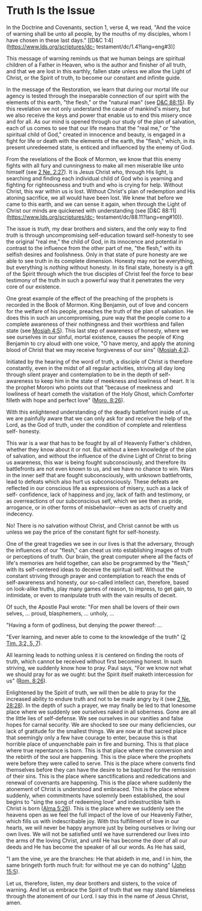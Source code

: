 # Truth Is the Issue

In the Doctrine and Covenants, section 1, verse 4, we read, "And the voice of
warning shall be unto all people, by the mouths of my disciples, whom I have
chosen in these last days." [[D&amp;C 1:4](https://www.lds.org/scriptures/dc-
testament/dc/1.4?lang=eng#3)]

This message of warning reminds us that we human beings are spiritual children
of a Father in Heaven, who is the author and finisher of all truth, and that
we are lost in this earthly, fallen state unless we allow the Light of Christ,
or the Spirit of truth, to become our constant and infinite guide.

In the message of the Restoration, we learn that during our mortal life our
agency is tested through the inseparable connection of our spirit with the
elements of this earth, "the flesh," or the "natural man" (see [D&amp;C
88:15](https://www.lds.org/scriptures/dc-testament/dc/88.15?lang=eng#14)). By
this revelation we not only understand the cause of mankind's misery, but we
also receive the keys and power that enable us to end this misery once and for
all. As our mind is opened through our study of the plan of salvation, each of
us comes to see that our life means that the "real me," or "the spiritual
child of God," created in innocence and beauty, is engaged in a fight for life
or death with the elements of the earth, the "flesh," which, in its present
unredeemed state, is enticed and influenced by the enemy of God.

From the revelations of the Book of Mormon, we know that this enemy fights
with all fury and cunningness to make all men miserable like unto himself (see
[2 Ne. 2:27](https://www.lds.org/scriptures/bofm/2-ne/2.27?lang=eng#26)). It
is Jesus Christ who, through His light, is searching and finding each
individual child of God who is yearning and fighting for righteousness and
truth and who is crying for help. Without Christ, this war within us is lost.
Without Christ's plan of redemption and His atoning sacrifice, we all would
have been lost. We knew that before we came to this earth, and we can sense it
again, when through the Light of Christ our minds are quickened with
understanding (see [D&amp;C 88:11](https://www.lds.org/scriptures/dc-
testament/dc/88.11?lang=eng#10)).

The issue is _truth,_ my dear brothers and sisters, and the only way to find
_truth_ is through uncompromising self-education toward self-honesty to see
the original "real me," the child of God, in its innocence and potential in
contrast to the influence from the other part of me, "the flesh," with its
selfish desires and foolishness. Only in that state of pure honesty are we
able to see truth in its complete dimension. Honesty may not be everything,
but everything is _nothing_ without honesty. In its final state, honesty is a
gift of the Spirit through which the true disciples of Christ feel the force
to bear testimony of the truth in such a powerful way that it penetrates the
very core of our existence.

One great example of the effect of the preaching of the prophets is recorded
in the Book of Mormon. King Benjamin, out of love and concern for the welfare
of his people, preaches the truth of the plan of salvation. He does this in
such an uncompromising, pure way that the people come to a complete awareness
of their nothingness and their worthless and fallen state (see [Mosiah
4:5](https://www.lds.org/scriptures/bofm/mosiah/4.5?lang=eng#4)). This last
step of awareness of honesty, where we see ourselves in our sinful, mortal
existence, causes the people of King Benjamin to cry aloud with one voice, "O
have mercy, and apply the atoning blood of Christ that we may receive
forgiveness of our sins" ([Mosiah
4:2](https://www.lds.org/scriptures/bofm/mosiah/4.2?lang=eng#1)).

Initiated by the hearing of the word of truth, a disciple of Christ is
therefore constantly, even in the midst of all regular activities, striving
all day long through silent prayer and contemplation to be in the depth of
self-awareness to keep him in the state of meekness and lowliness of heart. It
is the prophet Moroni who points out that "because of meekness and lowliness
of heart cometh the visitation of the Holy Ghost, which Comforter filleth with
hope and perfect love" ([Moro.
8:26](https://www.lds.org/scriptures/bofm/moro/8.26?lang=eng#25)).

With this enlightened understanding of the deadly battlefront inside of us, we
are painfully aware that we can only ask for and receive the help of the Lord,
as the God of truth, under the condition of complete and relentless self-
honesty.

This war is a war that has to be fought by all of Heavenly Father's children,
whether they know about it or not. But without a keen knowledge of the plan of
salvation, and without the influence of the divine Light of Christ to bring us
awareness, this war is being fought subconsciously, and therefore its
battlefronts are not even known to us, and we have no chance to win. Wars in
the inner self that are fought subconsciously, with unknown battlefronts, lead
to defeats which also hurt us subconsciously. These defeats are reflected in
our conscious life as expressions of misery, such as a lack of self-
confidence, lack of happiness and joy, lack of faith and testimony, or as
overreactions of our subconscious self, which we see then as pride, arrogance,
or in other forms of misbehavior--even as acts of cruelty and indecency.

No! There is no salvation without Christ, and Christ cannot be with us unless
we pay the price of the constant fight for self-honesty.

One of the great tragedies we see in our lives is that the adversary, through
the influences of our "flesh," can cheat us into establishing images of truth
or perceptions of truth. Our brain, the great computer where all the facts of
life's memories are held together, can also be programmed by the "flesh," with
its self-centered ideas to deceive the spiritual self. Without the constant
striving through prayer and contemplation to reach the ends of self-awareness
and honesty, our so-called intellect can, therefore, based on look-alike
truths, play many games of reason, to impress, to get gain, to intimidate, or
even to manipulate truth with the vain results of deceit.

Of such, the Apostle Paul wrote: "For men shall be lovers of their own selves,
... proud, blasphemers, ... unholy, ...

"Having a form of godliness, but denying the power thereof: ...

"Ever learning, and never able to come to the knowledge of the truth" ([2 Tim.
3:2, 5, 7](https://www.lds.org/scriptures/nt/2-tim/3.2%2C5%2C7?lang=eng#1)).

All learning leads to nothing unless it is centered on finding the roots of
truth, which cannot be received without first becoming honest. In such
striving, we suddenly know how to pray. Paul says, "For we know not what we
should pray for as we ought: but the Spirit itself maketh intercession for us"
([Rom. 8:26](https://www.lds.org/scriptures/nt/rom/8.26?lang=eng#25)).

Enlightened by the Spirit of truth, we will then be able to pray for the
increased ability to endure truth and not to be made angry by it (see [2 Ne.
28:28](https://www.lds.org/scriptures/bofm/2-ne/28.28?lang=eng#27)). In the
depth of such a prayer, we may finally be led to that lonesome place where we
suddenly see ourselves naked in all soberness. Gone are all the little lies of
self-defense. We see ourselves in our vanities and false hopes for carnal
security. We are shocked to see our many deficiencies, our lack of gratitude
for the smallest things. We are now at that sacred place that seemingly only a
few have courage to enter, because this is that horrible place of unquenchable
pain in fire and burning. This is that place where true repentance is born.
This is that place where the conversion and the rebirth of the soul are
happening. This is the place where the prophets were before they were called
to serve. This is the place where converts find themselves before they can
have the desire to be baptized for the remission of their sins. This is the
place where sanctifications and rededications and renewal of covenants are
happening. This is the place where suddenly the atonement of Christ is
understood and embraced. This is the place where suddenly, when commitments
have solemnly been established, the soul begins to "sing the song of redeeming
love" and indestructible faith in Christ is born ([Alma
5:26](https://www.lds.org/scriptures/bofm/alma/5.26?lang=eng#25)). This is the
place where we suddenly see the heavens open as we feel the full impact of the
love of our Heavenly Father, which fills us with indescribable joy. With this
fulfillment of love in our hearts, we will never be happy anymore just by
being ourselves or living our own lives. We will not be satisfied until we
have surrendered our lives into the arms of the loving Christ, and until He
has become the doer of all our deeds and He has become the speaker of all our
words. As He has said,

"I am the vine, ye are the branches: He that abideth in me, and I in him, the
same bringeth forth much fruit: for without me ye can do nothing" ([John
15:5](https://www.lds.org/scriptures/nt/john/15.5?lang=eng#4)).

Let us, therefore, listen, my dear brothers and sisters, to the voice of
warning. And let us embrace the Spirit of truth that we may stand blameless
through the atonement of our Lord. I say this in the name of Jesus Christ,
amen.

